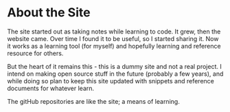 # About the Site

The site started out as taking notes while learning to code. It grew, then the website came. Over time I found it to be useful, so I started sharing it. Now it works as a learning tool (for myself) and hopefully learning and reference resource for others.

But the heart of it remains this - this is a dummy site and not a real project. I intend on making open source stuff in the future (probably a few years), and while doing so plan to keep this site updated with snippets and reference documents for whatever learn.

The gitHub repositories are like the site; a means of learning.
